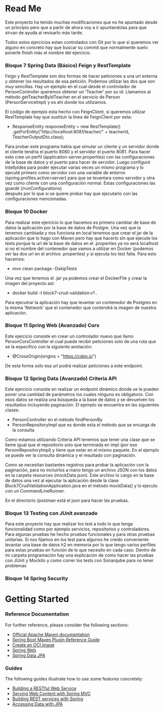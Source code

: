 # Read Me 
Este proyecto ha tenido muchas modificaciones que no he apuntado desde un principio pero que a partir de ahora voy a ir 
apuntandolas para que sirvan de ayuda al revisarlo más tarde.

Todos estos ejercicios estan controlados con Git por lo que si queremos ver alguno en concreto hay que buscar su commit
que normalmente suelo ponerle finish más el nombre del ejercicio.

### Bloque 7 Spring Data (Básico) Feign y RestTemplate
Feign y RestTemplate son dos formas de hacer peticiones a una url externa y obtener los resultados de esa petición. 
Podemos utilizar las dos que son muy sencillas. Hay un ejemplo en el cual desde el controlador de PersonController 
queremos obtener un 'Teacher' por su id. Llamamos al método getTeacherByIdTeacher en el servicio de Person 
(PersonServiceImpl) y es ahí donde los utilizamos. 

El código de ejemplo esta hecho con FeignClient, si queremos utilizar RestTemplate hay que sustituir la línea de
FeignClient por esta:
* ResponseEntity<TeacherOutputDto> responseEntity = new RestTemplate()
  .getForEntity("http://localhost:8081/teacher/" + teacherId, TeacherOutputDto.class);

Para probar este programa había que simular un cliente y un servidor donde el cliente tendría el puerto 8080 y el servidor
el puerto 8081. Para hacer esto cree un perfil (application-server.properties) con las configuraciones de la base de
datos y el puerto para hacer de servidor. Luego configuré IntellyIdea para poder ejecutar varias veces un mismo programa
y lo ejecuté primero como servidor con una variable de entorno (spring.profiles.active=server) para que se levantara
como servidor y otra vez como cliente con una configuración normal. Estas configuraciones las guardé (/runConfigurations)  
después por lo que si se quiere probar hay que ejecutarlo con las configuraciones mencionadas.

### Bloque 10 Docker
Para realizar este ejercicio lo que hacemos es primero cambiar de base de datos la aplicación por la base de datos de
Postgre. Una vez que la tenemos cambiada y nos funciona en local tenemos que crear el jar de la aplicación que lo hago
con Maven pero hay que hacerlo sin que ejecute los tests porque la url de la base de datos en el .properties ya no será
localhost si no el nombre del contenedor que vamos a utilizar en Docker (podemos ver las dos url en el archivo .properties)
y si ejecuta los test falla. Para esto hacemos:
* mvn clean package -DskipTests

Una vez que tenemos el .jar ya podemos crear el DockerFile y crear la imagen del proyecto así:
* docker build -t block7-crud-validation:v1 .

Para ejecutrar la aplicación hay que levantar un contenedor de Postgres en la misma 'Network' que el contenedor que
contendrá la imagen de nuestra aplicación.

### Bloque 11 Spring Web (Avanzado) Cors
Este ejercicio consiste en crear un controlador nuevo que llamo PersonCorsController el cual puede recibir peticiones 
solo de una ruta que se la especifico con la siguiente anotación:
* @CrossOrigin(origins = "https://cdpn.io")

De esta forma solo esa url podrá realizar peticiones a este endpoint.

### Bloque 12 Spring Data (Avanzado) Criteria API
Este ejercicio consiste en realizar un endpoint dinámico donde se le pueden poner una cantidad de parámetros los cuales
ninguno es obligatorio. Con esos datos se realiza una búsqueda a la base de datos y se devuelven los resultados 
incluyendo paginación. El ejemplo se encuentra en las siguientes clases:
* PersonController en el método findPersonBy
* PersonRepositoryImpl que es donde esta el método que se encarga de la consulta

Como estamos utilizando Criteria API tenemos que tener una clase que se llame igual que el repositorio solo que terminada
en impl (por eso PersonRepositoryImpl) y tiene que estar en el mismo paquete. En el ejemplo se puede ver la consulta
dinámica y el resultado con paginación. 

Como se necesitan bastantes registros para probar la aplicación con la paginación, para no incluirlos a mano tengo un
archivo JSON con los datos en la carpeta resources (mockData.json). Este archivo lo cargo en la base de datos una vez
al ejecutar la aplicación desde la clase Block7CrudValidationApplication.java en el método mockData() y lo ejecuto
con un CommandLineRunner.

En el directorio /postman está el json para hacer las pruebas.

### Bloque 13 Testing con JUnit avanzado
Para este proyecto hay que realizar los test a todo lo que tenga funcionalidad como por ejemplo servicios, repositorios
y controladores.
Para algunas pruebas he hecho pruebas funcionales y para otras pruebas unitarias. 
Si nos fijamos en los test para algunos he creído conveniente levantar una base de datos h2 en memoria por lo que tengo
varios perfiles para estas pruebas en función de lo que necesito en cada caso.
Dentro de mi carpeta programación hay una explicación de como hacer las pruebas con JUnit y Mockito y como correr los
tests con Sonarqube para no tener problemas

### Bloque 14 Spring Security



# Getting Started

### Reference Documentation
For further reference, please consider the following sections:

* [Official Apache Maven documentation](https://maven.apache.org/guides/index.html)
* [Spring Boot Maven Plugin Reference Guide](https://docs.spring.io/spring-boot/docs/3.0.6/maven-plugin/reference/html/)
* [Create an OCI image](https://docs.spring.io/spring-boot/docs/3.0.6/maven-plugin/reference/html/#build-image)
* [Spring Web](https://docs.spring.io/spring-boot/docs/3.0.6/reference/htmlsingle/#web)
* [Spring Data JPA](https://docs.spring.io/spring-boot/docs/3.0.6/reference/htmlsingle/#data.sql.jpa-and-spring-data)

### Guides
The following guides illustrate how to use some features concretely:

* [Building a RESTful Web Service](https://spring.io/guides/gs/rest-service/)
* [Serving Web Content with Spring MVC](https://spring.io/guides/gs/serving-web-content/)
* [Building REST services with Spring](https://spring.io/guides/tutorials/rest/)
* [Accessing Data with JPA](https://spring.io/guides/gs/accessing-data-jpa/)

